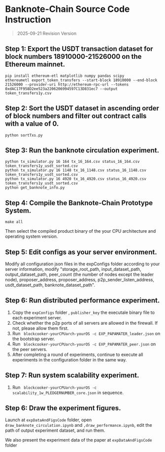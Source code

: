 # Banknote-Chain Source Code Instruction

> 2025-09-21 Revision Version

## Step 1: Export the USDT transaction dataset for block numbers 18910000-21526000 on the Ethereum mainnet.

```
pip install ethereum-etl matplotlib numpy pandas scipy 
ethereumetl export_token_transfers --start-block 18910000 --end-block 21526000 --provider-uri http://ethereum-rpc-url --tokens 0xdAC17F958D2ee523a2206206994597C13D831ec7 --output token_transfers1y.csv
```

## Step 2: Sort the USDT dataset in ascending order of block numbers and filter out contract calls with a value of 0.

```
python sortTxs.py
```

## Step 3: Run the banknote circulation experiment.

```
python tx_simulator.py 16 164 tx_16_164.csv status_16_164.csv token_transfers1y_usdt_sorted.csv
python tx_simulator.py 16 1148 tx_16_1148.csv status_16_1148.csv token_transfers1y_usdt_sorted.csv
python tx_simulator.py 16 4920 tx_16_4920.csv status_16_4920.csv token_transfers1y_usdt_sorted.csv
python get_banknote_info.py
```

## Step 4: Compile the Banknote-Chain Prototype System.
```
make all
```
Then select the compiled product binary of the your CPU architecture and operating system version.

## Step 5: Edit configs as your server environment.
Modify all configuration json files in the expConfigs folder according to your server information, modify "storage_root_path, input_dataset_path, output_dataset_path, peer_count (the number of nodes except the leader node), proposer_address, proposer_address, p2p_sender_listen_address, usdt_dataset_path, banknote_dataset_path".


## Step 6: Run distributed performance experiment.
1. Copy the ``expConfigs`` folder , ``publisher_key`` the executale binary file to each experiment server.
2. Check whether the p2p ports of all servers are allowed in the firewall. If not, please allow them first.
3. Run `` blockcooker-yourCPUarch-yourOS -c EXP_PAPAMATER_leader.json`` on the bootstrap server.
4. Run `` blockcooker-yourCPUarch-yourOS -c EXP_PAPAMATER_peer.json`` on the  peer servers.
5. After completing a round of experiments, continue to execute all experiments in the configuration folder in the same way.

## Step 7: Run system scalability experiment.
1. Run `` blockcooker-yourCPUarch-yourOS -c scalability_1w_PLEDGERNUMBER_core.json`` in sequence.


## Step 6: Draw the experiment figures.
Launch at ``expDataAndFigsCode`` folder, open ``draw_banknote_circulation.ipynb`` and ``,draw_performance.ipynb``, edit the path of output experiment dataset, and run them.

We also present the experiment data of the paper at ``expDataAndFigsCode`` folder